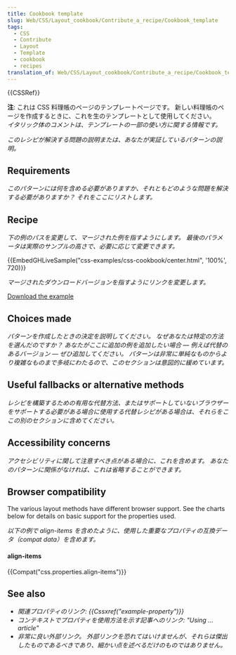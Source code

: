 ```yaml
---
title: Cookbook template
slug: Web/CSS/Layout_cookbook/Contribute_a_recipe/Cookbook_template
tags:
  - CSS
  - Contribute
  - Layout
  - Template
  - cookbook
  - recipes
translation_of: Web/CSS/Layout_cookbook/Contribute_a_recipe/Cookbook_template
---
```

<p>{{CSSRef}}</p>

<div class="note"><strong>注</strong>: これは CSS 料理帳のページのテンプレートページです。 新しい料理帳のページを作成するときに、これを生のテンプレートとして使用してください。<br>
<em>イタリック体のコメントは、テンプレートの一部の使い方に関する情報です。</em></div>

<p class="summary"><span class="seoSummary"><em>このレシピが解決する問題の説明または、あなたが実証しているパターンの説明。</em></span></p>

<h2 id="Requirements">Requirements</h2>

<p><em>このパターンには何を含める必要がありますか、それともどのような問題を解決する必要がありますか？ それをここにリストします。</em></p>

<h2 id="Recipe">Recipe</h2>

<p><em>下の例のパスを変更して、マージされた例を指すようにします。 最後のパラメータは実際のサンプルの高さで、必要に応じて変更できます。</em></p>

<p>{{EmbedGHLiveSample("css-examples/css-cookbook/center.html", '100%', 720)}}</p>

<p><em>マージされたダウンロードバージョンを指すようにリンクを変更します。</em></p>

<p><a href="https://github.com/mdn/css-examples/blob/master/css-cookbook/center--download.html">Download the example</a></p>

<h2 id="Choices_made">Choices made</h2>

<p><em>パターンを作成したときの決定を説明してください。 なぜあなたは特定の方法を選んだのですか？ あなたがここに追加の例を追加したい場合 — 例えば代替のあるバージョン — ぜひ追加してください。 パターンは非常に単純なものからより複雑なものまで多岐にわたるので、このセクションは意図的に緩めています。</em></p>

<h2 id="Useful_fallbacks_or_alternative_methods">Useful fallbacks or alternative methods</h2>

<p><em>レシピを構築するための有用な代替方法、またはサポートしていないブラウザーをサポートする必要がある場合に使用する代替レシピがある場合は、それらをここの別のセクションに含めてください。</em></p>

<h2 id="Accessibility_concerns">Accessibility concerns</h2>

<p><em>アクセシビリティに関して注意すべき点がある場合に、これを含めます。 あなたのパターンに関係がなければ、これは省略することができます。</em></p>

<h2 id="Browser_compatibility">Browser compatibility</h2>

<p>The various layout methods have different browser support. See the charts below for details on basic support for the properties used.</p>

<p><em>以下の例で align-items を含めたように、使用した重要なプロパティの互換データ（compat data）を含めます。</em></p>

<h4 id="align-items">align-items</h4>

<p>{{Compat("css.properties.align-items")}}</p>

<h2 id="See_also" name="See_also">See also</h2>

<ul>
 <li><em>関連プロパティのリンク: {{Cssxref("example-property")}}</em></li>
 <li><em>コンテキストでプロパティを使用方法を示す記事へのリンク: "Using … article"</em></li>
 <li><em>非常に良い外部リンク。 外部リンクを恐れてはいけませんが、それらは傑出したものであるべきであり、細かい点を述べるだけのものではありません。</em></li>
</ul>
